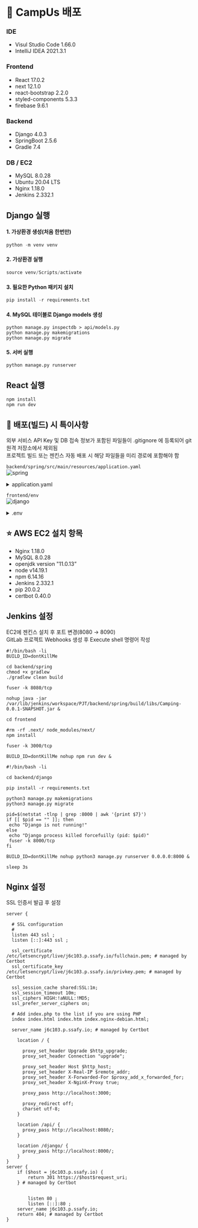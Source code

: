 # 📄 CampUs 배포

### IDE
- Visul Studio Code 1.66.0
- IntelliJ IDEA 2021.3.1

### Frontend
- React 17.0.2
- next 12.1.0
- react-bootstrap 2.2.0
- styled-components 5.3.3
- firebase 9.6.1

### Backend
- Django 4.0.3
- SpringBoot 2.5.6
- Gradle 7.4  

### DB / EC2
- MySQL 8.0.28
- Ubuntu 20.04 LTS
- Nginx 1.18.0
- Jenkins 2.332.1

## Django 실행
#### 1. 가상환경 생성(처음 한번만)
  
```python
python -m venv venv
```
#### 2. 가상환경 실행

```python
source venv/Scripts/activate
```
#### 3. 필요한 Python 패키지 설치

```python
pip install -r requirements.txt
```

#### 4. MySQL 테이블로 Django models 생성

```shell
python manage.py inspectdb > api/models.py
python manage.py makemigrations
python manage.py migrate
```

#### 5. 서버 실행

```
python manage.py runserver
```

## React 실행
  
```
npm install
npm run dev
```

## 📌 배포(빌드) 시 특이사항
외부 서비스 API Key 및 DB 접속 정보가 포함된 파일들이 .gitignore 에 등록되어 git 원격 저장소에서 제외됨  
프로젝트 빌드 또는 젠킨스 자동 배포 시 해당 파일들을 미리 경로에 포함해야 함

`backend/spring/src/main/resources/application.yaml`  
![spring](https://user-images.githubusercontent.com/50658153/162027359-d922b0f2-4b7b-4931-96a6-448aad238042.png)

<details>
<summary>application.yaml</summary>
<div markdown="1">

```yaml
server:
  port: 8080

spring:
  datasource:
    driver-class-name: com.mysql.cj.jdbc.Driver
    url: jdbc:mysql://j6c103.p.ssafy.io:3306/camping?serverTimezone=Asia/Seoul
    username: USER NAME
    password: PASSWORD
  jpa:
    open-in-view: false
    hibernate:
      ddl-auto:
    properties:
      hibernate:
        format_sql: true
        show-sql: true
cloud:
  aws:
    credentials:
      accessKey: "AWS ACCESS KEY"
      secretKey: "AWS SECRET KYE"
    s3:
      bucket: c103-camping
    region:
      static: ap-northeast-2
    stack:
      auto: false
api:
  naver:
    clientId: "NAVER CLIENT ID"
    clientSecret: "NAVER CLIENT SECRET"

logging.level.com.ssafy.camping: debug
```

</div>
</details>

`frontend/env`  
![django](https://user-images.githubusercontent.com/50658153/162027541-d334f02a-fbe8-445d-b564-6a837147a77e.png)

<details>
<summary>.env</summary>
<div markdown="1">

```
NEXT_PUBLIC_KAKAO_JAVASCRIPT_KEY= 카카오 API 키
```

</div>
</details>

## ⭐ AWS EC2 설치 항목
- Nginx 1.18.0
- MySQL 8.0.28
- openjdk version "11.0.13”
- node v14.19.1
- npm 6.14.16
- Jenkins 2.332.1
- pip 20.0.2
- certbot 0.40.0

## Jenkins 설정
EC2에 젠킨스 설치 후 포트 변경(8080 → 8090)  
GitLab 프로젝트 Webhooks 생성 후 Execute shell 명령어 작성
```
#!/bin/bash -li
BUILD_ID=dontKillMe

cd backend/spring
chmod +x gradlew
./gradlew clean build

fuser -k 8080/tcp

nohup java -jar /var/lib/jenkins/workspace/PJT/backend/spring/build/libs/Camping-0.0.1-SNAPSHOT.jar &
```
```
cd frontend

#rm -rf .next/ node_modules/next/
npm install

fuser -k 3000/tcp

BUILD_ID=dontKillMe nohup npm run dev &
```
```
#!/bin/bash -li

cd backend/django

pip install -r requirements.txt 

python3 manage.py makemigrations
python3 manage.py migrate

pid=$(netstat -tlnp | grep :8000 | awk '{print $7}')
if [[ $pid == "" ]]; then
 echo "Django is not running!"
else
 echo "Django process killed forcefuilly (pid: $pid)"
 fuser -k 8000/tcp
fi

BUILD_ID=dontKillMe nohup python3 manage.py runserver 0.0.0.0:8000 &

sleep 3s
```

## Nginx 설정
SSL 인증서 발급 후 설정
```
server {

  # SSL configuration
  #
  listen 443 ssl ;
  listen [::]:443 ssl ;

  ssl_certificate /etc/letsencrypt/live/j6c103.p.ssafy.io/fullchain.pem; # managed by Certbot
  ssl_certificate_key /etc/letsencrypt/live/j6c103.p.ssafy.io/privkey.pem; # managed by Certbot

  ssl_session_cache shared:SSL:1m;
  ssl_session_timeout 10m;
  ssl_ciphers HIGH:!aNULL:!MD5;
  ssl_prefer_server_ciphers on;

  # Add index.php to the list if you are using PHP
  index index.html index.htm index.nginx-debian.html;

  server_name j6c103.p.ssafy.io; # managed by Certbot

    location / {
            
      proxy_set_header Upgrade $http_upgrade;
      proxy_set_header Connection "upgrade";

      proxy_set_header Host $http_host;
      proxy_set_header X-Real-IP $remote_addr;
      proxy_set_header X-Forwarded-For $proxy_add_x_forwarded_for;
      proxy_set_header X-NginX-Proxy true;

      proxy_pass http://localhost:3000;

      proxy_redirect off;
      charset utf-8;
    }

    location /api/ {
      proxy_pass http://localhost:8080/;
    }

    location /django/ {
      proxy_pass http://localhost:8000/;
    }
}
server {
    if ($host = j6c103.p.ssafy.io) {
        return 301 https://$host$request_uri;
    } # managed by Certbot


        listen 80 ;
        listen [::]:80 ;
    server_name j6c103.p.ssafy.io;
    return 404; # managed by Certbot
}
```
